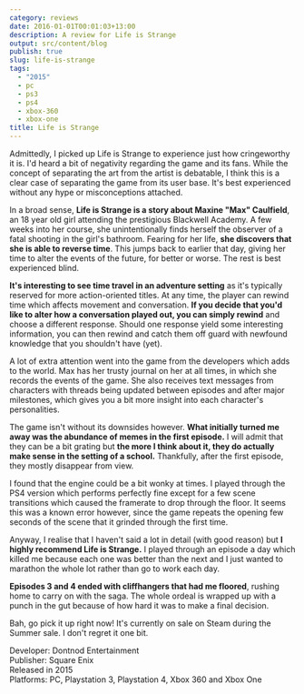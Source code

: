 ```yaml
---
category: reviews
date: 2016-01-01T00:01:03+13:00
description: A review for Life is Strange
output: src/content/blog
publish: true
slug: life-is-strange
tags:
  - "2015"
  - pc
  - ps3
  - ps4
  - xbox-360
  - xbox-one
title: Life is Strange
---
```

Admittedly, I picked up Life is Strange to experience just how cringeworthy it is. I'd heard a bit of negativity regarding the game and its fans. While the concept of separating the art from the artist is debatable, I think this is a clear case of separating the game from its user base. It's best experienced without any hype or misconceptions attached.

In a broad sense, **Life is Strange is a story about Maxine "Max" Caulfield**, an 18 year old girl attending the prestigious Blackwell Academy. A few weeks into her course, she unintentionally finds herself the observer of a fatal shooting in the girl's bathroom. Fearing for her life, **she discovers that she is able to reverse time**. This jumps back to earlier that day, giving her time to alter the events of the future, for better or worse. The rest is best experienced blind.

**It's interesting to see time travel in an adventure setting** as it's typically reserved for more action-oriented titles. At any time, the player can rewind time which affects movement and conversation. **If you decide that you'd like to alter how a conversation played out, you can simply rewind** and choose a different response. Should one response yield some interesting information, you can then rewind and catch them off guard with newfound knowledge that you shouldn't have (yet).

A lot of extra attention went into the game from the developers which adds to the world. Max has her trusty journal on her at all times, in which she records the events of the game. She also receives text messages from characters with threads being updated between episodes and after major milestones, which gives you a bit more insight into each character's personalities.

The game isn't without its downsides however. **What initially turned me away was the abundance of memes in the first episode.** I will admit that they can be a bit grating but **the more I think about it, they do actually make sense in the setting of a school.** Thankfully, after the first episode, they mostly disappear from view.

I found that the engine could be a bit wonky at times. I played through the PS4 version which performs perfectly fine except for a few scene transitions which caused the framerate to drop through the floor. It seems this was a known error however, since the game repeats the opening few seconds of the scene that it grinded through the first time.

Anyway, I realise that I haven't said a lot in detail (with good reason) but **I highly recommend Life is Strange.** I played through an episode a day which killed me because each one was better than the next and I just wanted to marathon the whole lot rather than go to work each day.

**Episodes 3 and 4 ended with cliffhangers that had me floored**, rushing home to carry on with the saga. The whole ordeal is wrapped up with a punch in the gut because of how hard it was to make a final decision.

Bah, go pick it up right now! It's currently on sale on Steam during the Summer sale. I don't regret it one bit.

Developer: Dontnod Entertainment \
Publisher: Square Enix \
Released in 2015 \
Platforms: PC, Playstation 3, Playstation 4, Xbox 360 and Xbox One
